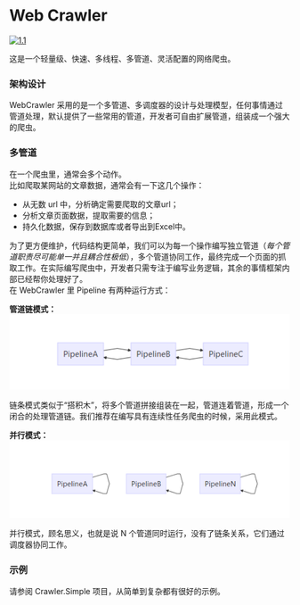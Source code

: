 # Web Crawler
[![1.1]][1.2]   

[1.1]: https://img.shields.io/nuget/v/WebCrawler.Core.svg?style=flat
[1.2]: https://www.nuget.org/packages/WebCrawler.Core

这是一个轻量级、快速、多线程、多管道、灵活配置的网络爬虫。
### 架构设计
WebCrawler 采用的是一个多管道、多调度器的设计与处理模型，任何事情通过管道处理，默认提供了一些常用的管道，开发者可自由扩展管道，组装成一个强大的爬虫。

### 多管道
在一个爬虫里，通常会多个动作。  
比如爬取某网站的文章数据，通常会有一下这几个操作：
- 从无数 url 中，分析确定需要爬取的文章url；
- 分析文章页面数据，提取需要的信息；
- 持久化数据，保存到数据库或者导出到Excel中。  

为了更方便维护，代码结构更简单，我们可以为每一个操作编写独立管道（*每个管道职责尽可能单一并且耦合性极低*），多个管道协同工作，最终完成一个页面的抓取工作。在实际编写爬虫中，开发者只需专注于编写业务逻辑，其余的事情框架内部已经帮你处理好了。  
在 WebCrawler 里 Pipeline 有两种运行方式：  

**管道链模式：**  
![chain mode](chain.png)  

链条模式类似于“搭积木”，将多个管道拼接组装在一起，管道连着管道，形成一个闭合的处理管道链。我们推荐在编写具有连续性任务爬虫的时候，采用此模式。

**并行模式：**  
![chain mode](parallel.png)  

并行模式，顾名思义，也就是说 N 个管道同时运行，没有了链条关系，它们通过调度器协同工作。

### 示例
请参阅 Crawler.Simple 项目，从简单到复杂都有很好的示例。
